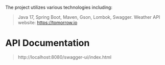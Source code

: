 The project utilizes various technologies including:
> Java 17, Spring Boot, Maven, Gson, Lombok, Swagger.
Weather API website:
> https://tomorrow.io
# API Documentation
> http://localhost:8080/swagger-ui/index.html

